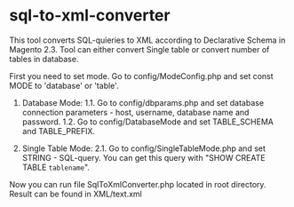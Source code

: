 # sql-to-xml-converter
This tool converts SQL-quieries to XML according to Declarative Schema in Magento 2.3.
Tool can either convert Single table or convert number of tables in database.

First you need to set mode. Go to config/ModeConfig.php and set const MODE to 'database' or 'table'.

1. Database Mode:
  1.1. Go to config/dbparams.php and set database connection parameters - host, username, database name and password.
  1.2. Go to config/DatabaseMode and set TABLE_SCHEMA and TABLE_PREFIX.
  
2. Single Table Mode:
  2.1. Go to config/SingleTableMode.php and set STRING - SQL-query. You can get this query with "SHOW CREATE TABLE `tablename`".
  
Now you can run file SqlToXmlConverter.php located in root directory.
Result can be found in XML/text.xml
